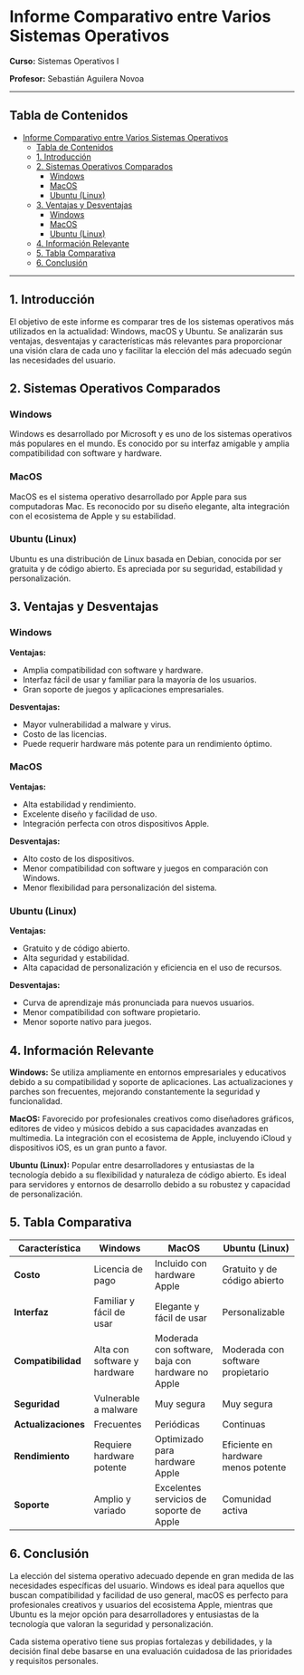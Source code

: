 # Informe Comparativo entre Varios Sistemas Operativos

**Curso:** Sistemas Operativos I

**Profesor:** Sebastián Aguilera Novoa

---

## Tabla de Contenidos

- [Informe Comparativo entre Varios Sistemas Operativos](#informe-comparativo-entre-varios-sistemas-operativos)
  - [Tabla de Contenidos](#tabla-de-contenidos)
  - [1. Introducción](#1-introducción)
  - [2. Sistemas Operativos Comparados](#2-sistemas-operativos-comparados)
    - [Windows](#windows)
    - [MacOS](#macos)
    - [Ubuntu (Linux)](#ubuntu-linux)
  - [3. Ventajas y Desventajas](#3-ventajas-y-desventajas)
    - [Windows](#windows-1)
    - [MacOS](#macos-1)
    - [Ubuntu (Linux)](#ubuntu-linux-1)
  - [4. Información Relevante](#4-información-relevante)
  - [5. Tabla Comparativa](#5-tabla-comparativa)
  - [6. Conclusión](#6-conclusión)

---

## 1. Introducción

El objetivo de este informe es comparar tres de los sistemas operativos más utilizados en la actualidad: Windows, macOS y Ubuntu. Se analizarán sus ventajas, desventajas y características más relevantes para proporcionar una visión clara de cada uno y facilitar la elección del más adecuado según las necesidades del usuario.

## 2. Sistemas Operativos Comparados

### Windows
Windows es desarrollado por Microsoft y es uno de los sistemas operativos más populares en el mundo. Es conocido por su interfaz amigable y amplia compatibilidad con software y hardware.

### MacOS
MacOS es el sistema operativo desarrollado por Apple para sus computadoras Mac. Es reconocido por su diseño elegante, alta integración con el ecosistema de Apple y su estabilidad.

### Ubuntu (Linux)
Ubuntu es una distribución de Linux basada en Debian, conocida por ser gratuita y de código abierto. Es apreciada por su seguridad, estabilidad y personalización.

## 3. Ventajas y Desventajas

### Windows

**Ventajas:**
- Amplia compatibilidad con software y hardware.
- Interfaz fácil de usar y familiar para la mayoría de los usuarios.
- Gran soporte de juegos y aplicaciones empresariales.

**Desventajas:**
- Mayor vulnerabilidad a malware y virus.
- Costo de las licencias.
- Puede requerir hardware más potente para un rendimiento óptimo.

### MacOS

**Ventajas:**
- Alta estabilidad y rendimiento.
- Excelente diseño y facilidad de uso.
- Integración perfecta con otros dispositivos Apple.

**Desventajas:**
- Alto costo de los dispositivos.
- Menor compatibilidad con software y juegos en comparación con Windows.
- Menor flexibilidad para personalización del sistema.

### Ubuntu (Linux)

**Ventajas:**
- Gratuito y de código abierto.
- Alta seguridad y estabilidad.
- Alta capacidad de personalización y eficiencia en el uso de recursos.

**Desventajas:**
- Curva de aprendizaje más pronunciada para nuevos usuarios.
- Menor compatibilidad con software propietario.
- Menor soporte nativo para juegos.

## 4. Información Relevante

**Windows:** Se utiliza ampliamente en entornos empresariales y educativos debido a su compatibilidad y soporte de aplicaciones. Las actualizaciones y parches son frecuentes, mejorando constantemente la seguridad y funcionalidad.

**MacOS:** Favorecido por profesionales creativos como diseñadores gráficos, editores de video y músicos debido a sus capacidades avanzadas en multimedia. La integración con el ecosistema de Apple, incluyendo iCloud y dispositivos iOS, es un gran punto a favor.

**Ubuntu (Linux):** Popular entre desarrolladores y entusiastas de la tecnología debido a su flexibilidad y naturaleza de código abierto. Es ideal para servidores y entornos de desarrollo debido a su robustez y capacidad de personalización.

## 5. Tabla Comparativa

| Característica      | Windows                  | MacOS                    | Ubuntu (Linux)           |
|---------------------|--------------------------|--------------------------|--------------------------|
| **Costo**           | Licencia de pago         | Incluido con hardware Apple | Gratuito y de código abierto |
| **Interfaz**        | Familiar y fácil de usar | Elegante y fácil de usar | Personalizable          |
| **Compatibilidad**  | Alta con software y hardware | Moderada con software, baja con hardware no Apple | Moderada con software propietario |
| **Seguridad**       | Vulnerable a malware     | Muy segura               | Muy segura               |
| **Actualizaciones** | Frecuentes               | Periódicas               | Continuas                |
| **Rendimiento**     | Requiere hardware potente| Optimizado para hardware Apple | Eficiente en hardware menos potente |
| **Soporte**         | Amplio y variado         | Excelentes servicios de soporte de Apple | Comunidad activa        |


## 6. Conclusión

La elección del sistema operativo adecuado depende en gran medida de las necesidades específicas del usuario. Windows es ideal para aquellos que buscan compatibilidad y facilidad de uso general, macOS es perfecto para profesionales creativos y usuarios del ecosistema Apple, mientras que Ubuntu es la mejor opción para desarrolladores y entusiastas de la tecnología que valoran la seguridad y personalización.

Cada sistema operativo tiene sus propias fortalezas y debilidades, y la decisión final debe basarse en una evaluación cuidadosa de las prioridades y requisitos personales.